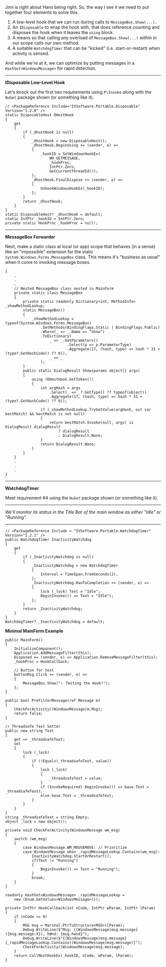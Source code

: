 ﻿Jimi is right about Hans being right. So, the way I see it we need to put together four elements to solve this.

1. A low-level hook that we can run during calls to `MessageBox.Show(...)`.
2. An `IDisposable` to wrap the hook with, that does reference counting and disposes the hook when it leaves the `using` block.
3. A means so that calling any overload of `MessageBox.Show(...)` within in our scope calls our own method.
4. A suitable `WatchdogTimer` that can be "kicked" (i.e. start-or-restart) when activity is sensed.

And while we're at it, we can optimize by putting messages in a `HashSet<WindowsMessage>` for rapid detection.

___

**IDisposable Low-Level Hook**

Let's knock out the first two requirements using `P\Invoke` along with the `NuGet` package shown (or something like it).

```
// <PackageReference Include="IVSoftware.Portable.Disposable" Version="1.2.0" />
static DisposableHost DHostHook
{
    get
    {
        if (_dhostHook is null)
        {
            _dhostHook = new DisposableHost();
            _dhostHook.BeginUsing += (sender, e) =>
            {
                _hookID = SetWindowsHookEx(
                    WH_GETMESSAGE,
                    _hookProc, 
                    IntPtr.Zero, 
                    GetCurrentThreadId());
            };
            _dhostHook.FinalDispose += (sender, e) =>
            {
                UnhookWindowsHookEx(_hookID);
            };
        }
        return _dhostHook;
    }
}
static DisposableHost? _dhostHook = default;
static IntPtr _hookID = IntPtr.Zero;
private static HookProc _hookProc = null!;
```

___

**MessageBox Forwarder**

Next, make a static class at local (or app) scope that behaves (in a sense) like an "impossible" extension for the static `System.Windows.Forms.MessageBox` class. This means it's "business as usual" when it come to invoking message boxes.

```
{
    .
    .
    .
    // Nested MessageBox class nested in MainForm
    private static class MessageBox
    {
        private static readonly Dictionary<int, MethodInfo> _showMethodLookup;
        static MessageBox()
        {
            _showMethodLookup = typeof(System.Windows.Forms.MessageBox)
                .GetMethods(BindingFlags.Static | BindingFlags.Public)
                .Where(_ => _.Name == "Show")
                .ToDictionary(
                    _ => _.GetParameters()
                            .Select(p => p.ParameterType)
                            .Aggregate(17, (hash, type) => hash * 31 + (type?.GetHashCode() ?? 0)),
                    _ => _
                );
        }
        public static DialogResult Show(params object[] args)
        {
            using (DHostHook.GetToken())
            {
                int argHash = args
                    .Select(_ => _?.GetType() ?? typeof(object))
                    .Aggregate(17, (hash, type) => hash * 31 + (type?.GetHashCode() ?? 0));

                if (_showMethodLookup.TryGetValue(argHash, out var bestMatch) && bestMatch is not null)
                {
                    return bestMatch.Invoke(null, args) is DialogResult dialogResult
                        ? dialogResult
                        : DialogResult.None;
                }
                return DialogResult.None;
            }
        }
    }
    .
    .
    .
}
```

___

**WatchdogTimer**

Meet requirement #4 using the `NuGet` package shown (or something like it).

___
_We'll monitor its status in the Title Bar of the main window as either "Idle" or "Running"._
___

```
// <PackageReference Include = "IVSoftware.Portable.WatchdogTimer" Version="1.2.1" />
public WatchdogTimer InactivityWatchdog
{
    get
    {
        if (_InactivityWatchdog is null)
        {
            _InactivityWatchdog = new WatchdogTimer 
            { 
                Interval = TimeSpan.FromSeconds(2),
            };
            _InactivityWatchdog.RanToCompletion += (sender, e) =>
            {
                lock (_lock) Text = "Idle";
                BeginInvoke(() => Text = "Idle");
            };
        }
        return _InactivityWatchdog;
    }
}
WatchdogTimer? _InactivityWatchdog = default;
```

**Minimal MainForm Example**

```
public MainForm()
{
    InitializeComponent();
    Application.AddMessageFilter(this);
    Disposed += (sender, e) => Application.RemoveMessageFilter(this);
    _hookProc = HookCallback;

    // Button for test
    buttonMsg.Click += (sender, e) =>
    {
        MessageBox.Show("✨ Testing the Hook!");
    };
}

public bool PreFilterMessage(ref Message m)
{
    CheckForActivity((WindowsMessage)m.Msg);
    return false;
}

// Threadsafe Text Setter
public new string Text
{
    get => _threadsafeText;
    set
    {
        lock (_lock)
        {
            if (!Equals(_threadsafeText, value))
            {
                lock (_lock)
                {
                    _threadsafeText = value;
                }
                if (InvokeRequired) BeginInvoke(() => base.Text = _threadsafeText);
                else base.Text = _threadsafeText;
            }
        }
    }
}
string _threadsafeText = string.Empty;
object _lock = new object();

private void CheckForActivity(WindowsMessage wm_msg)
{
    switch (wm_msg)
    {
        case WindowsMessage.WM_MOUSEMOVE: // Prioritize
        case WindowsMessage when _rapidMessageLookup.Contains(wm_msg):
            InactivityWatchdog.StartOrRestart();
            if(Text != "Running")
            {
                BeginInvoke(() => Text = "Running");
            }
            break;
    }
}

readonly HashSet<WindowsMessage> _rapidMessageLookup = 
    new (Enum.GetValues<WindowsMessage>());

private IntPtr HookCallback(int nCode, IntPtr wParam, IntPtr lParam)
{
    if (nCode >= 0)
    {
        MSG msg = Marshal.PtrToStructure<MSG>(lParam);
        Debug.WriteLine($"Msg: {(WindowsMessage)msg.message} ({msg.message:X}), hWnd: {msg.hwnd}");
        Debug.WriteLine($"{(WindowsMessage)msg.message} {_rapidMessageLookup.Contains((WindowsMessage)msg.message)}");
        CheckForActivity((WindowsMessage)msg.message);
    }
    return CallNextHookEx(_hookID, nCode, wParam, lParam);
}
```